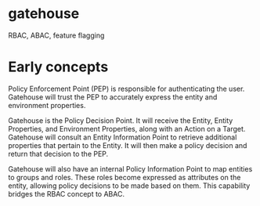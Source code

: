 # gatehouse
RBAC, ABAC, feature flagging

# Early concepts

Policy Enforcement Point (PEP) is responsible for authenticating the user. Gatehouse will trust the PEP to accurately express the entity and environment properties.

Gatehouse is the Policy Decision Point. It will receive the Entity, Entity Properties, and Environment Properties, along with an Action on a Target. Gatehouse will consult an Entity Information Point to retrieve additional properties that pertain to the Entity. It will then make a policy decision and return that decision to the PEP.

Gatehouse will also have an internal Policy Information Point to map entities to groups and roles. These roles become expressed as attributes on the entity, allowing policy decisions to be made based on them. This capability bridges the RBAC concept to ABAC.
